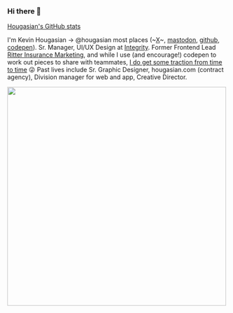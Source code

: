 ### Hi there 👋

<!--
**hougasian/hougasian** is a ✨ _special_ ✨ repository because its `README.md` (this file) appears on your GitHub profile.

Here are some ideas to get you started:

- 🔭 I’m currently working on ...
- 🌱 I’m currently learning ...
- 👯 I’m looking to collaborate on ...
- 🤔 I’m looking for help with ...
- 💬 Ask me about ...
- 📫 How to reach me: ...
- 😄 Pronouns: ...
- ⚡ Fun fact: ...

![Hougasian's GitHub stats](https://github-readme-stats.vercel.app/api?username=hougasian&&count_private=true&show_icons=true&hide_border=true)
-->
[Hougasian's GitHub stats](https://github-readme-stats.vercel.app/api?username=hougasian&&count_private=true&show_icons=true&hide_border=true)

I'm Kevin Hougasian &rarr; @hougasian most places (~[X](https://twitter.com/hougasian)~, [mastodon](https://mastodon.social/@hougasian@front-end.social), [github](https://github.com/hougasian), [codepen](https://codepen.io/hougasian)). Sr. Manager, UI/UX Design at [Integrity](https://integrity.com). Former Frontend Lead [Ritter Insurance Marketing](https://ritterim.com), and while I use (and encourage!) codepen to work out pieces to share with teammates, [I do get some traction from time to time](https://codepen.io/hougasian/pens/popular) 😜 Past lives include Sr. Graphic Designer, hougasian.com (contract agency), Division manager for web and app, Creative Director. 

<img src="https://github-readme-stats.vercel.app/api?username=hougasian&show_icons=true&theme=tokyonight" width="500"/>
